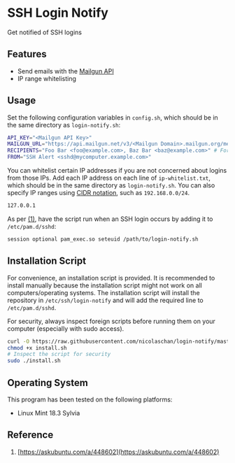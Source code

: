 # SSH Login Notify
Get notified of SSH logins

## Features
- Send emails with the [Mailgun API](https://documentation.mailgun.com/en/latest/quickstart-sending.html#send-with-smtp-or-api)
- IP range whitelisting

## Usage
Set the following configuration variables in `config.sh`, which should be in the same directory as `login-notify.sh`:

```bash
API_KEY="<Mailgun API Key>"
MAILGUN_URL="https://api.mailgun.net/v3/<Mailgun Domain>.mailgun.org/messages"
RECIPIENTS="Foo Bar <foo@example.com>, Baz Bar <baz@example.com>" # For multiple, comma separate
FROM="SSH Alert <sshd@mycomputer.example.com>"
```

You can whitelist certain IP addresses if you are not concerned about logins from those IPs. Add each IP address on each line of `ip-whitelist.txt`, which should be in the same directory as `login-notify.sh`. You can also specify IP ranges using [CIDR notation](https://en.wikipedia.org/wiki/Classless_Inter-Domain_Routing#CIDR_notation), such as `192.168.0.0/24`.

```txt
127.0.0.1
```

As per [(1)](https://askubuntu.com/a/448602), have the script run when an SSH login occurs by adding it to `/etc/pam.d/sshd`:

```bash
session optional pam_exec.so seteuid /path/to/login-notify.sh
```

## Installation Script
For convenience, an installation script is provided. It is recommended to install manually because the installation script might not work on all computers/operating systems. The installation script will install the repository in `/etc/ssh/login-notify` and will add the required line to `/etc/pam.d/sshd`.

For security, always inspect foreign scripts before running them on your computer (especially with sudo access).

```bash
curl -O https://raw.githubusercontent.com/nicolaschan/login-notify/master/install.sh
chmod +x install.sh
# Inspect the script for security
sudo ./install.sh 
```

## Operating System
This program has been tested on the following platforms:
- Linux Mint 18.3 Sylvia

## Reference
1. [https://askubuntu.com/a/448602](https://askubuntu.com/a/448602)
